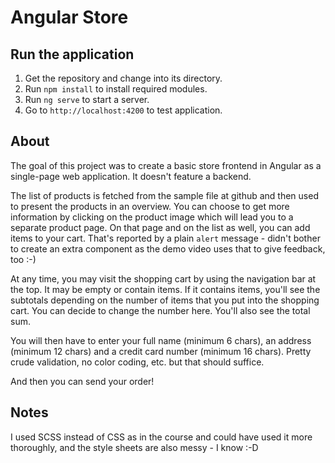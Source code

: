 # Angular Store

## Run the application
  1. Get the repository and change into its directory.
  2. Run `npm install` to install required modules.
  3. Run `ng serve` to start a server.
  4. Go to `http://localhost:4200` to test application.

## About
The goal of this project was to create a basic store frontend in Angular as
a single-page web application. It doesn't feature a backend.

The list of products is fetched from the sample file at github and then used
to present the products in an overview. You can choose to get more information
by clicking on the product image which will lead you to a separate product page.
On that page and on the list as well, you can add items to your cart. That's
reported by a plain `alert` message - didn't bother to create an extra
component as the demo video uses that to give feedback, too :-)

At any time, you may visit the shopping cart by using the navigation bar at the
top. It may be empty or contain items. If it contains items, you'll see the
subtotals depending on the number of items that you put into the shopping cart.
You can decide to change the number here. You'll also see the total sum.

You will then have to enter your full name (minimum 6 chars), an address
(minimum 12 chars) and a credit card number (minimum 16 chars). Pretty crude
validation, no color coding, etc. but that should suffice.

And then you can send your order!

## Notes
I used SCSS instead of CSS as in the course and could have used it more
thoroughly, and the style sheets are also messy - I know :-D
